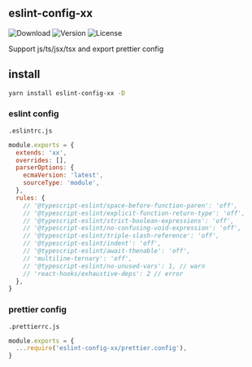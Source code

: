 ## eslint-config-xx

![Download](https://img.shields.io/npm/dm/eslint-config-xx.svg)
![Version](https://img.shields.io/npm/v/eslint-config-xx.svg)
![License](https://img.shields.io/npm/l/eslint-config-xx.svg)

Support js/ts/jsx/tsx and export prettier config
## install

```bash
yarn install eslint-config-xx -D
```
### eslint config

`.eslintrc.js`
```js
module.exports = {
  extends: 'xx',
  overrides: [],
  parserOptions: {
    ecmaVersion: 'latest',
    sourceType: 'module',
  },
  rules: {
    // '@typescript-eslint/space-before-function-paren': 'off',
    // '@typescript-eslint/explicit-function-return-type': 'off',
    // '@typescript-eslint/strict-boolean-expressions': 'off',
    // '@typescript-eslint/no-confusing-void-expression': 'off',
    // '@typescript-eslint/triple-slash-reference': 'off',
    // '@typescript-eslint/indent': 'off',
    // '@typescript-eslint/await-thenable': 'off',
    // 'multiline-ternary': 'off',
    // '@typescript-eslint/no-unused-vars': 1, // warn
    // 'react-hooks/exhaustive-deps': 2 // error
  },
}

```

### prettier config

`.prettierrc.js`
```js
module.exports = {
  ...require('eslint-config-xx/prettier.config'),
}
```
